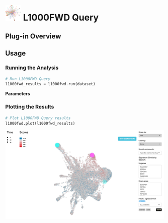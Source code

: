 <img src="img/l1000fwd-icon.png" width="50px"> L1000FWD Query
================

Plug-in Overview
----------------


Usage
----------------
### Running the Analysis
```python
# Run L1000FWD Query
l1000fwd_results = l1000fwd.run(dataset)
```

**Parameters**


### Plotting the Results
```python
# Plot L1000FWD Query results
l1000fwd.plot(l1000fwd_results)
```
<img src="img/l1000fwd-example.png"> 
